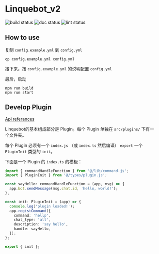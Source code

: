 # Linquebot_v2

![build status](https://github.com/Lhcfl/Linquebot_v2/actions/workflows/build_check.yml/badge.svg)
![doc status](https://github.com/Lhcfl/Linquebot_v2/actions/workflows/tsdoc.yml/badge.svg)
![lint status](https://github.com/Lhcfl/Linquebot_v2/actions/workflows/lint_check.yml/badge.svg)

## How to use

复制 `config.example.yml` 到 `config.yml`

```
cp config.example.yml config.yml
```

接下来，按 `config.example.yml` 的说明配置 `config.yml`

最后，启动

```
npm run build
npm run start
```

## Develop Plugin

[Api referances](https://lhcfl.github.io/Linquebot_v2/)

Linquebot的基本组成部分是 Plugin。每个 Plugin 单独在 `src/plugins/` 下有一个文件夹。

每个 Plugin 必须有一个 `index.js` （或 `index.ts` 然后编译） `export` 一个 `PluginInit` 类型的 `init`。

下面是一个 Plugin 的 `index.ts` 的模板：

```typescript
import { commandHandleFunction } from '@/lib/command.js';
import { PluginInit } from '@/types/plugin.js';

const sayHello: commandHandleFunction = (app, msg) => {
  app.bot.sendMessage(msg.chat.id, 'hello, world!');
},

const init: PluginInit = (app) => {
  console.log('plugin loaded!');
  app.registCommand({
    command: 'hellp',
    chat_type: 'all',
    description: 'say hello',
    handle: sayHello,
  });
};

export { init };
```
